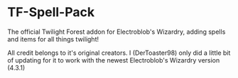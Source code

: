 # TF-Spell-Pack
The official Twilight Forest addon for Electroblob's Wizardry, adding spells and items for all things twilight!

All credit belongs to it's original creators.
I (DerToaster98) only did a little bit of updating for it to work with the newest Electroblob's Wizardry version (4.3.1)

